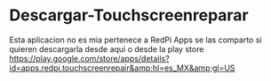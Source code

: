 # Descargar-Touchscreenreparar
Esta aplicacion no es mia pertenece a RedPi Apps se las comparto si quieren descargarla desde aqui o desde la play store https://play.google.com/store/apps/details?id=apps.redpi.touchscreenrepair&amp;hl=es_MX&amp;gl=US
